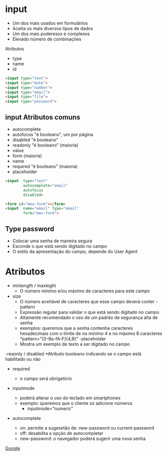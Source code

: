 # input

- Um dos mais usados em formulários
- Aceita os mais diversos tipos de dados
- Um dos mais poderesos e complexos
- Elevado número de combinações

Atributos
- type
- name
- id

```html
<input type="text">
<input type="date">
<input type="number">
<input type="email">
<input type="file">
<input type="password">
```
## input Atributos comuns

- autocomplete
- autofocus "é booleano", um por página
- disabled "é booleano"
- readonly "é booleano" (maioria)
- value
- form (maioria)
- name
- required "é booleano" (maioria)
- placeholder

```html
<input  type="text"
        autocomplete="email"
        autofocus
        disabled>

<form id="meu-form"></form>
<input  name="email" type="email"
        form="meu-form">

```

## Type password

- Colocar uma senha de maneira segura
- Esconde o que está sendo digitado no campo
- O estilo da apresentação do campo, depende do User Agent

# Atributos

- minlength / maxleght
    * O número mínimo e/ou máximo de caracteres para este campo
- size
    * O número aceitável de caracteres que esse campo deverá conter
-pattern
    * Expressão regular para validar o que está sendo digitado no campo
    * Altamente recomendado o uso de um padrão de segurança alta de senha
    * exemplos: queremos que a senha contenha caracteres hexadecimais com o limite de no mínimo 4 e no máximo 8 caracteres
        *pattern="[0-9a-fA-F]{4,8}"
-placeholder
    * Mostra um exemplo de texto a ser digitado no campo

-reaonly / disabled
    *Atributo booleano indicando se o campo está habilitado ou não

- required
    * o campo será obrigatório

- inputmode
    * poderá alterar o uso do teclado em smartphones
    * exemplo: queremos que o cliente só adicione números
        * inputmode="numeric"

- autocomplete
    * on: permite a sugesetão de: new-password ou current-password
    * off: desabilita a opção de autocompletar
    * new-password: o navegador poderá sugerir uma nova senha


[Google](http://google.com/)